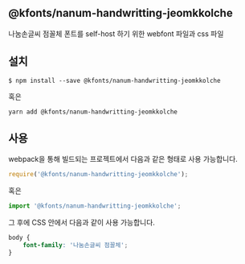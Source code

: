 
@kfonts/nanum-handwritting-jeomkkolche
---------------------

나눔손글씨 점꼴체 폰트를 self-host 하기 위한 webfont 파일과 css 파일

설치
----

```
$ npm install --save @kfonts/nanum-handwritting-jeomkkolche
```

혹은

```
yarn add @kfonts/nanum-handwritting-jeomkkolche
```

사용
----

webpack을 통해 빌드되는 프로젝트에서 다음과 같은 형태로 사용 가능합니다.

```js
require('@kfonts/nanum-handwritting-jeomkkolche');
```

혹은

```js
import '@kfonts/nanum-handwritting-jeomkkolche';
```

그 후에 CSS 안에서 다음과 같이 사용 가능합니다.

```css
body {
    font-family: '나눔손글씨 점꼴체';
}
```
